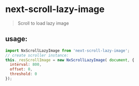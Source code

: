 # next-scroll-lazy-image
> Scroll to load lazy image

## usage:
```js
import NxScrollLazyImage from 'next-scroll-lazy-image';
// create scroller instance:
this._resScrollImage = new NxScrollLazyImage( document, {
  interval: 800, 
  offset: 0, 
  threshold: 0 
});
```
